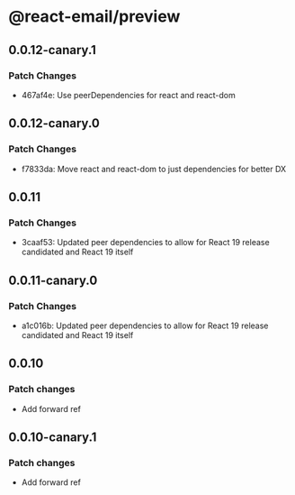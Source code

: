# @react-email/preview

## 0.0.12-canary.1

### Patch Changes

- 467af4e: Use peerDependencies for react and react-dom

## 0.0.12-canary.0

### Patch Changes

- f7833da: Move react and react-dom to just dependencies for better DX

## 0.0.11

### Patch Changes

- 3caaf53: Updated peer dependencies to allow for React 19 release candidated and React 19 itself

## 0.0.11-canary.0

### Patch Changes

- a1c016b: Updated peer dependencies to allow for React 19 release candidated and React 19 itself

## 0.0.10

### Patch changes

- Add forward ref

## 0.0.10-canary.1

### Patch changes

- Add forward ref
